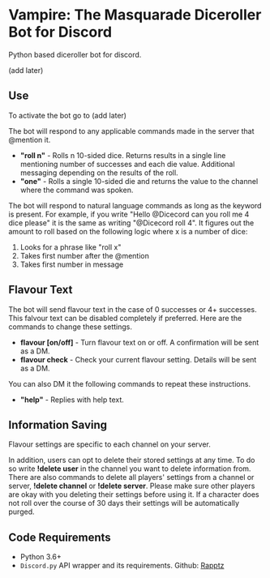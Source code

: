 # Vampire: The Masquarade Diceroller Bot for Discord
Python based diceroller bot for discord.

(add later)

## Use

To activate the bot go to (add later)

The bot will respond to any applicable commands made in the server that @mention it.

* **"roll n"** - Rolls n 10-sided dice. Returns results in a single line mentioning number of successes and each die value. Additional messaging depending on the results of the roll.
* **"one"** - Rolls a single 10-sided die and returns the value to the channel where the command was spoken.

The bot will respond to natural language commands as long as the keyword is present. For example, if you write "Hello @Dicecord can you roll me 4 dice please" it is the same as writing "@Dicecord roll 4".
It figures out the amount to roll based on the following logic where x is a number of dice:
1. Looks for a phrase like "roll x"
2. Takes first number after the @mention
3. Takes first number in message

## Flavour Text
The bot will send flavour text in the case of 0 successes or 4+ successes. This falvour text can be disabled completely if preferred. Here are the commands to change these settings.
* **flavour [on/off]** - Turn flavour text on or off. A confirmation will be sent as a DM.
* **flavour check** - Check your current flavour setting. Details will be sent as a DM.

You can also DM it the following commands to repeat these instructions.
* **"help"** - Replies with help text.  

## Information Saving
Flavour settings are specific to each channel on your server.

In addition, users can opt to delete their stored settings at any time. To do so write **!delete user** in the channel you want to delete information from. There are also commands to delete all players' settings from a channel or server, **!delete channel** or **!delete server**. Please make sure other players are okay with you deleting their settings before using it. If a character does not roll over the course of 30 days their settings will be automatically purged.

## Code Requirements
* Python 3.6+
* `Discord.py` API wrapper and its requirements. Github: [Rapptz](https://github.com/Rapptz/discord.py)
